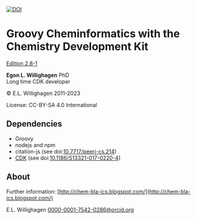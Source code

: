 [![DOI](https://zenodo.org/badge/163004968.svg)](https://zenodo.org/badge/latestdoi/163004968)

# Groovy Cheminformatics with the Chemistry Development Kit

[Edition 2.8-1](https://egonw.github.io/cdkbook/)

**Egon L. Willighagen** PhD<br />
Long time CDK developer

© E.L. Willighagen 2011-2023

License: CC-BY-SA 4.0 International

## Dependencies

* Groovy
* nodejs and npm
* citation-js (see doi:[10.7717/peerj-cs.214](https://doi.org/10.7717/peerj-cs.214))
* [CDK](https://cdk.github.io/) (see doi:[10.1186/S13321-017-0220-4](https://doi.org/10.1186/S13321-017-0220-4))

## About

Further information: [http://chem-bla-ics.blogspot.com/](http://chem-bla-ics.blogspot.com/)

E.L. Willighagen <0000-0001-7542-0286@orcid.org>
